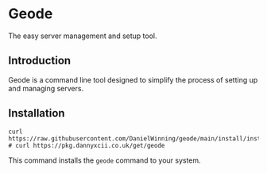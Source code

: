 # Geode

The easy server management and setup tool.

## Introduction

Geode is a command line tool designed to simplify the process of setting up and managing servers.

## Installation

```shell
curl https://raw.githubusercontent.com/DanielWinning/geode/main/install/install.sh
# curl https://pkg.dannyxcii.co.uk/get/geode
```

This command installs the `geode` command to your system.